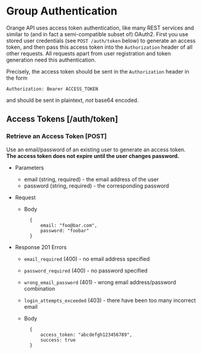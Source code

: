 # Group Authentication
Orange API uses access token authentication, like many REST services and similar
to (and in fact a semi-compatible subset of) OAuth2. First you use stored
user credentials (see `POST /auth/token` below) to generate an access token,
and then pass this access token into the `Authorization` header of all other
requests. All requests apart from user registration and token generation
need this authentication.

Precisely, the access token should be sent in the `Authorization` header in the
form

    Authorization: Bearer ACCESS_TOKEN

and should be sent in plaintext, _not_ base64 encoded.


## Access Tokens [/auth/token]
### Retrieve an Access Token [POST]
Use an email/password of an existing user to generate an access token. **The
access token does not expire until the user changes password.**

+ Parameters
    + email (string, required) - the email address of the user
    + password (string, required) - the corresponding password

+ Request
    + Body

            {
                email: "foo@bar.com",
                password: "foobar"
            }

+ Response 201
    Errors
    + `email_required` (400) - no email address specified
    + `password_required` (400) - no password specified
    + `wrong_email_password` (401) - wrong email address/password combination
    + `login_attempts_exceeded` (403) - there have been too many incorrect email

    + Body

            {
                access_token: "abcdefgh123456789",
                success: true
            }


